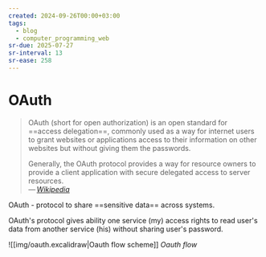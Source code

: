 ```yaml
---
created: 2024-09-26T00:00+03:00
tags:
  - blog
  - computer_programming_web
sr-due: 2025-07-27
sr-interval: 13
sr-ease: 258
---
```


# OAuth

> OAuth (short for open authorization) is an open standard for
> ==access delegation==, commonly used as a way for internet users to grant
> websites or applications access to their information on other websites but
> without giving them the passwords.
>
> Generally, the OAuth protocol provides a way for resource owners to provide a
> client application with secure delegated access to server resources.
\
> — <cite>[Wikipedia](https://en.wikipedia.org/wiki/OAuth)</cite>

OAuth - protocol to share ==sensitive data== across systems.

OAuth's protocol gives ability one service (my) access rights to read user's
data from another service (his) without sharing user's password.

![[img/oauth.excalidraw|Oauth flow scheme]]
_Oauth flow_
